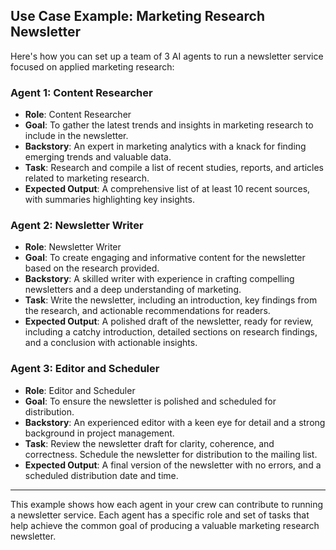 ## Use Case Example: Marketing Research Newsletter

Here's how you can set up a team of 3 AI agents to run a newsletter service focused on applied marketing research:

### Agent 1: Content Researcher

- **Role**: Content Researcher
- **Goal**: To gather the latest trends and insights in marketing research to include in the newsletter.
- **Backstory**: An expert in marketing analytics with a knack for finding emerging trends and valuable data.
- **Task**: Research and compile a list of recent studies, reports, and articles related to marketing research.
- **Expected Output**: A comprehensive list of at least 10 recent sources, with summaries highlighting key insights.

### Agent 2: Newsletter Writer

- **Role**: Newsletter Writer
- **Goal**: To create engaging and informative content for the newsletter based on the research provided.
- **Backstory**: A skilled writer with experience in crafting compelling newsletters and a deep understanding of marketing.
- **Task**: Write the newsletter, including an introduction, key findings from the research, and actionable recommendations for readers.
- **Expected Output**: A polished draft of the newsletter, ready for review, including a catchy introduction, detailed sections on research findings, and a conclusion with actionable insights.

### Agent 3: Editor and Scheduler

- **Role**: Editor and Scheduler
- **Goal**: To ensure the newsletter is polished and scheduled for distribution.
- **Backstory**: An experienced editor with a keen eye for detail and a strong background in project management.
- **Task**: Review the newsletter draft for clarity, coherence, and correctness. Schedule the newsletter for distribution to the mailing list.
- **Expected Output**: A final version of the newsletter with no errors, and a scheduled distribution date and time.

---

This example shows how each agent in your crew can contribute to running a newsletter service. Each agent has a specific role and set of tasks that help achieve the common goal of producing a valuable marketing research newsletter.